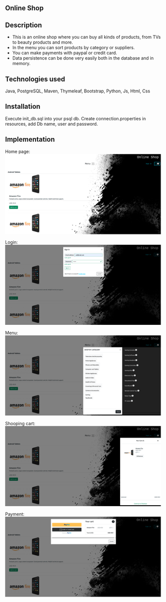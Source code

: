 ## Online Shop

## Description

* This is an online shop where you can buy all kinds of products, from TVs to beauty products and more.
* In the menu you can sort products by category or suppliers.
* You can make payments with paypal or credit card.
* Data persistence can be done very easily both in the database and in memory.

## Technologies used

Java, PostgreSQL, Maven, Thymeleaf, Bootstrap, Python, Js, Html, Css

## Installation

Execute init_db.sql into your psql db. 
Create connection.properties in resources, add Db name, user and password.

## Implementation

Home page:
![Home page](./src/main/resources/home.png)

Login:
![Login](./src/main/resources/login.png)

Menu:
![Menu](./src/main/resources/menu.png)

Shooping cart:
![Shooping cart](./src/main/resources/cart.png)

Payment:
![Payment](./src/main/resources/payment.png)
